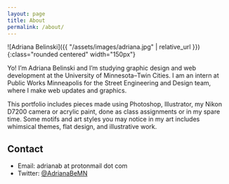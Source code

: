 ```yaml
---
layout: page
title: About
permalink: /about/
---
```


![Adriana Belinski]({{ "/assets/images/adriana.jpg" | relative_url }}){:class="rounded centered" width="150px"}

Yo! I’m Adriana Belinski and I’m studying graphic design and web development at the University of Minnesota–Twin Cities. I am an intern at Public Works Minneapolis for the Street Engineering and Design team, where I make web updates and graphics.

This portfolio includes pieces made using Photoshop, Illustrator, my Nikon D7200 camera or acrylic paint, done as class assignments or in my spare time. Some motifs and art styles you may notice in my art includes whimsical themes, flat design, and illustrative work.

<h2>Contact</h2>

* Email: adrianab at protonmail dot com
* Twitter: [@AdrianaBeMN](https://twitter.com/AdrianaBeMN)
